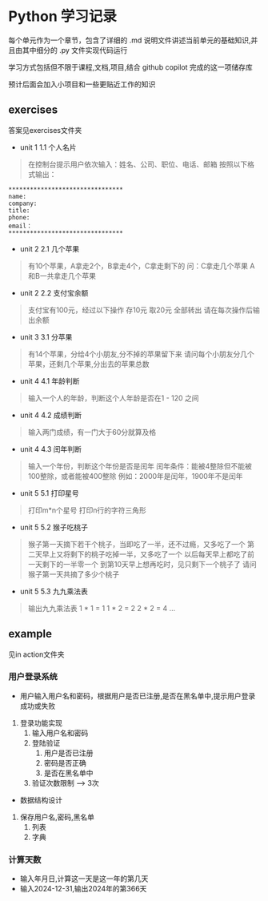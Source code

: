 # Python 学习记录

每个单元作为一个章节，包含了详细的 .md 说明文件讲述当前单元的基础知识,并且由其中细分的 .py 文件实现代码运行

学习方式包括但不限于课程,文档,项目,结合 github copilot 完成的这一项储存库

预计后面会加入小项目和一些更贴近工作的知识

## exercises
答案见exercises文件夹
- unit 1 1.1 个人名片
> 在控制台提示用户依次输入：姓名、公司、职位、电话、邮箱
> 按照以下格式输出：
```
********************************
name:
company:
title:
phone:
email：
********************************
```
- unit 2 2.1 几个苹果
> 有10个苹果，A拿走2个，B拿走4个，C拿走剩下的
> 问：C拿走几个苹果
> A和B一共拿走几个苹果
- unit 2 2.2 支付宝余额
> 支付宝有100元，经过以下操作
> 存10元
> 取20元
> 全部转出
> 请在每次操作后输出余额
- unit 3 3.1 分苹果
> 有14个苹果，分给4个小朋友,分不掉的苹果留下来
> 请问每个小朋友分几个苹果，还剩几个苹果,分出去的苹果总数
- unit 4 4.1 年龄判断
> 输入一个人的年龄，判断这个人年龄是否在1 - 120 之间
- unit 4 4.2 成绩判断
> 输入两门成绩，有一门大于60分就算及格
- unit 4 4.3 闰年判断
> 输入一个年份，判断这个年份是否是闰年
> 闰年条件：能被4整除但不能被100整除，或者能被400整除
> 例如：2000年是闰年，1900年不是闰年
- unit 5 5.1 打印星号
> 打印m*n个星号
> 打印n行的字符三角形
- unit 5 5.2 猴子吃桃子
> 猴子第一天摘下若干个桃子，当即吃了一半，还不过瘾，又多吃了一个
> 第二天早上又将剩下的桃子吃掉一半，又多吃了一个
> 以后每天早上都吃了前一天剩下的一半零一个
> 到第10天早上想再吃时，见只剩下一个桃子了
> 请问猴子第一天共摘了多少个桃子
- unit 5 5.3 九九乘法表
> 输出九九乘法表
> 1 * 1 = 1
> 1 * 2 = 2 2 * 2 = 4
> ...

## example
见in action文件夹
### 用户登录系统
- 用户输入用户名和密码，根据用户是否已注册,是否在黑名单中,提示用户登录成功或失败
1. 登录功能实现 
   1. 输入用户名和密码 
   2. 登陆验证 
      1. 用户是否已注册
      2. 密码是否正确
      3. 是否在黑名单中
   3. 验证次数限制 --> 3次
- 数据结构设计
1. 保存用户名,密码,黑名单
   1. 列表
   2. 字典
### 计算天数
- 输入年月日,计算这一天是这一年的第几天
- 输入2024-12-31,输出2024年的第366天
